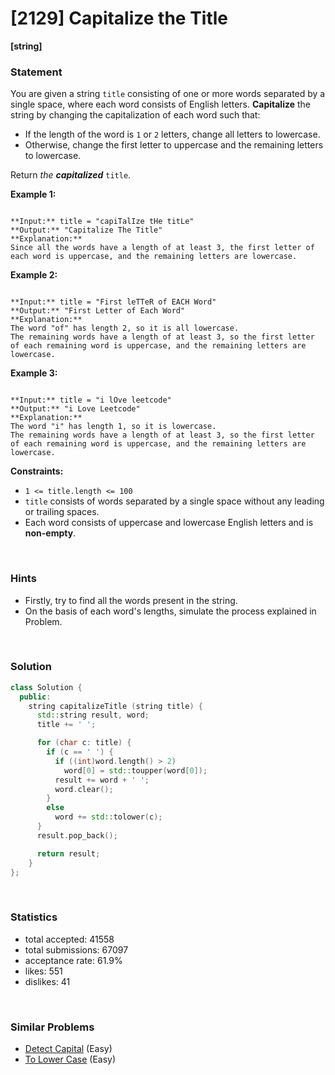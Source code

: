 # [2129] Capitalize the Title

**[string]**

### Statement

You are given a string `title` consisting of one or more words separated by a single space, where each word consists of English letters. **Capitalize** the string by changing the capitalization of each word such that:

* If the length of the word is `1` or `2` letters, change all letters to lowercase.
* Otherwise, change the first letter to uppercase and the remaining letters to lowercase.



Return *the **capitalized*** `title`.


**Example 1:**

```

**Input:** title = "capiTalIze tHe titLe"
**Output:** "Capitalize The Title"
**Explanation:**
Since all the words have a length of at least 3, the first letter of each word is uppercase, and the remaining letters are lowercase.

```

**Example 2:**

```

**Input:** title = "First leTTeR of EACH Word"
**Output:** "First Letter of Each Word"
**Explanation:**
The word "of" has length 2, so it is all lowercase.
The remaining words have a length of at least 3, so the first letter of each remaining word is uppercase, and the remaining letters are lowercase.

```

**Example 3:**

```

**Input:** title = "i lOve leetcode"
**Output:** "i Love Leetcode"
**Explanation:**
The word "i" has length 1, so it is lowercase.
The remaining words have a length of at least 3, so the first letter of each remaining word is uppercase, and the remaining letters are lowercase.

```

**Constraints:**
* `1 <= title.length <= 100`
* `title` consists of words separated by a single space without any leading or trailing spaces.
* Each word consists of uppercase and lowercase English letters and is **non-empty**.


<br />

### Hints

- Firstly, try to find all the words present in the string.
- On the basis of each word's lengths, simulate the process explained in Problem.

<br />

### Solution

```cpp
class Solution {
  public:
    string capitalizeTitle (string title) {
      std::string result, word;
      title += ' ';

      for (char c: title) {
        if (c == ' ') {
          if ((int)word.length() > 2)
            word[0] = std::toupper(word[0]);
          result += word + ' ';
          word.clear();
        }
        else
          word += std::tolower(c);
      }
      result.pop_back();

      return result;
    }
};
```

<br />

### Statistics

- total accepted: 41558
- total submissions: 67097
- acceptance rate: 61.9%
- likes: 551
- dislikes: 41

<br />

### Similar Problems

- [Detect Capital](https://leetcode.com/problems/detect-capital) (Easy)
- [To Lower Case](https://leetcode.com/problems/to-lower-case) (Easy)
